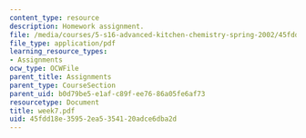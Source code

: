 ```yaml
---
content_type: resource
description: Homework assignment.
file: /media/courses/5-s16-advanced-kitchen-chemistry-spring-2002/45fdd18e35952ea5354120adce6dba2d_week7.pdf
file_type: application/pdf
learning_resource_types:
- Assignments
ocw_type: OCWFile
parent_title: Assignments
parent_type: CourseSection
parent_uid: b0d79be5-e1af-c89f-ee76-86a05fe6af73
resourcetype: Document
title: week7.pdf
uid: 45fdd18e-3595-2ea5-3541-20adce6dba2d
---
```

